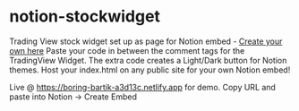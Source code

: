 # notion-stockwidget
Trading View stock widget set up as page for Notion embed - [Create your own here](https://www.tradingview.com/widget/market-overview/)
Paste your code in between the comment tags for the TradingView Widget. The extra code creates a Light/Dark button for Notion themes. Host your index.html on any public site for your own Notion embed!

Live @ https://boring-bartik-a3d13c.netlify.app for demo.
Copy URL and paste into Notion -> Create Embed
